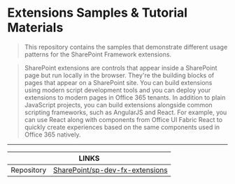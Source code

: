 # Extensions Samples & Tutorial Materials

> This repository contains the samples that demonstrate different usage patterns for the SharePoint Framework extensions.

> SharePoint extensions are controls that appear inside a SharePoint page but run locally in the browser. They're the building blocks of pages that appear on a SharePoint site. You can build extensions using modern script development tools and you can deploy your extensions to modern pages in Office 365 tenants. In addition to plain JavaScript projects, you can build extensions alongside common scripting frameworks, such as AngularJS and React. For example, you can use React along with components from Office UI Fabric React to quickly create experiences based on the same components used in Office 365 natively.

---

<div class="links">
    <table>
        <thead>
            <tr>
                <th colspan="2">LINKS</th>
            </tr>
        </thead>
        <tbody>
            <tr>
                <td>Repository</td>
                <td><a href="https://github.com/SharePoint/sp-dev-fx-extensions" target="_blank">SharePoint/sp-dev-fx-extensions</a></td>
            </tr>
        </tbody>
    </table>
</div>
